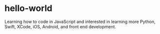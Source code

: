 # hello-world

Learning how to code in JavaScript and interested in learning more Python, Swift, XCode, iOS, Android, and front end development.
